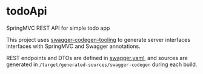 # todoApi
SpringMVC REST API for simple todo app

This project uses [swagger-codegen-tooling](https://github.com/zalando-stups/swagger-codegen-tooling) to generate server interfaces interfaces with SpringMVC and Swagger annotations. 

REST endpoints and DTOs are defined in [swagger.yaml](https://github.com/jkerak/todoApi/blob/master/src/main/resources/swagger-codegen/swagger.yaml), and sources are generated in `/target/generated-sources/swagger-codegen` during each build.
